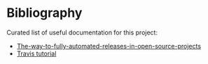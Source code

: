 # Bibliography

Curated list of useful documentation for this project:

- [The-way-to-fully-automated-releases-in-open-source-projects](https://medium.com/@kevinkreuzer/the-way-to-fully-automated-releases-in-open-source-projects-44c015f38fd6)
- [Travis tutorial](https://docs.travis-ci.com/user/tutorial/)
